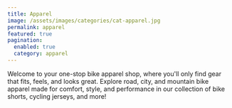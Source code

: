 ```yaml
---
title: Apparel
image: /assets/images/categories/cat-apparel.jpg
permalink: apparel
featured: true
pagination: 
  enabled: true
  category: apparel
---
```


Welcome to your one-stop bike apparel shop, where you'll only find gear that fits, feels, and looks great. Explore road, city, and mountain bike apparel made for comfort, style, and performance in our collection of bike shorts, cycling jerseys, and more! 